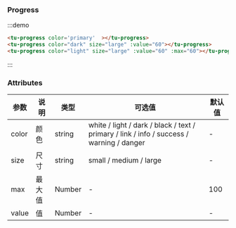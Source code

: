 ### Progress

<tu-progress color='primary'  ></tu-progress>
<tu-progress color="dark" size="large" :value="60"></tu-progress>
<tu-progress color="light" size="large" :value="60" :max="60"></tu-progress>

:::demo
```html
<tu-progress color='primary'  ></tu-progress>
<tu-progress color="dark" size="large" :value="60"></tu-progress>
<tu-progress color="light" size="large" :value="60" :max="60"></tu-progress>
```
:::

### Attributes
| 参数      | 说明    | 类型      | 可选值       | 默认值   |
|---------- |-------- |---------- |-------------  |-------- |
| color | 颜色 | string | white / light / dark / black / text / primary / link / info / success / warning / danger |     -     |
| size  | 尺寸 | string | small / medium / large |    -     |
| max  |  最大值 |  Number | - | 100 |
| value  | 值 |  Number | - |    -     |
